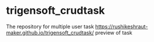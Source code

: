 # trigensoft_crudtask
The repository for multiple user task
 https://rushikeshraut-maker.github.io/trigensoft_crudtask/ preview of task
